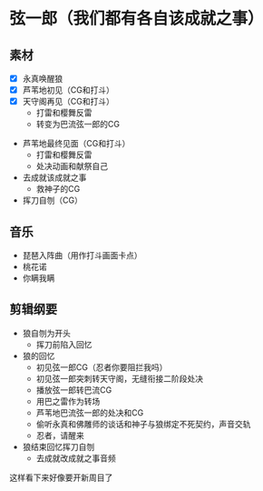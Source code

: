 # 弦一郎（我们都有各自该成就之事）
## 素材
- [x] 永真唤醒狼
- [x] 芦苇地初见（CG和打斗）
- [x] 天守阁再见（CG和打斗）
	- 打雷和樱舞反雷
	- 转变为巴流弦一郎的CG
- 芦苇地最终见面（CG和打斗）
	- 打雷和樱舞反雷
	- 处决动画和献祭自己
- 去成就该成就之事
	- 救神子的CG
- 挥刀自刎（CG）
## 音乐
- 琵琶入阵曲（用作打斗画面卡点）
- 桃花诺
- 你瞒我瞒
## 剪辑纲要
- 狼自刎为开头
	- 挥刀前陷入回忆
- 狼的回忆
	-  初见弦一郎CG（忍者你要阻拦我吗）
	- 初见弦一郎突刺转天守阁，无缝衔接二阶段处决
	- 播放弦一郎转巴流CG
	- 用巴之雷作为转场
	- 芦苇地巴流弦一郎的处决和CG
	- 偷听永真和佛雕师的谈话和神子与狼绑定不死契约，声音交轨
    - 忍者，请醒来
- 狼结束回忆挥刀自刎
    - 去成就改成就之事音频

这样看下来好像要开新周目了
<!--stackedit_data:
eyJoaXN0b3J5IjpbNzE4ODA5Mjg3LDIwNzc0MTAzOSwxODk0NT
g0Njg3LDE2Njg2MzY2ODEsNDg1MDc2OTI2LDk4MjMwNjI1Nywt
MTQzNDc0MDA3Niw2MjAwNjY5MiwtMTMwMTM4ODMxMyw2MzY3OD
M3NzgsLTQyMDA1OTQ1MCwtMTU2OTcxNzg3OV19
-->